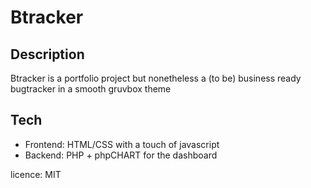 # Btracker

## Description 
Btracker is a portfolio project but nonetheless a (to be) business ready bugtracker in a smooth gruvbox theme

## Tech
* Frontend: HTML/CSS with a touch of javascript
* Backend: PHP + phpCHART for the dashboard

licence: MIT

